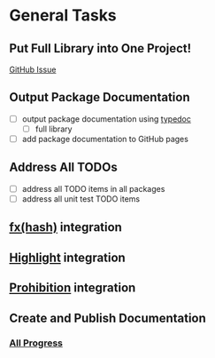 # General Tasks

## Put Full Library into One Project!

[GitHub Issue](https://github.com/brittni-and-the-polar-bear/generative-art-library/issues/53)

## Output Package Documentation
- [ ] output package documentation using [typedoc](https://github.com/TypeStrong/typedoc)
  - [ ] full library
- [ ] add package documentation to GitHub pages

## Address All TODOs
- [ ] address all TODO items in all packages
- [ ] address all unit test TODO items

## [fx(hash)](https://www.fxhash.xyz/) integration

## [Highlight](https://highlight.xyz/) integration

## [Prohibition](https://prohibition.art/) integration

## Create and Publish Documentation

### [All Progress](./progress.md)
